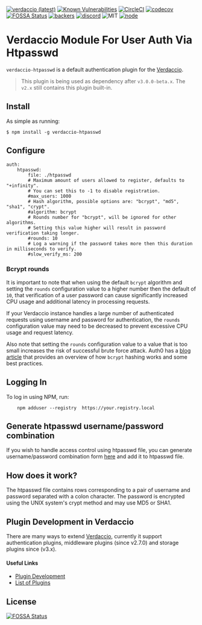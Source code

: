 [![verdaccio (latest)](https://img.shields.io/npm/v/verdaccio-htpasswd/latest.svg)](https://www.npmjs.com/package/verdaccio-htpasswd)
[![Known Vulnerabilities](https://snyk.io/test/github/verdaccio/verdaccio-htpasswd/badge.svg?targetFile=package.json)](https://snyk.io/test/github/verdaccio/verdaccio-htpasswd?targetFile=package.json)
[![CircleCI](https://circleci.com/gh/verdaccio/verdaccio-htpasswd.svg?style=svg)](https://circleci.com/gh/ayusharma/verdaccio-htpasswd) [![codecov](https://codecov.io/gh/ayusharma/verdaccio-htpasswd/branch/master/graph/badge.svg)](https://codecov.io/gh/ayusharma/verdaccio-htpasswd)
[![FOSSA Status](https://app.fossa.io/api/projects/git%2Bgithub.com%2Fverdaccio%2Fverdaccio-htpasswd.svg?type=shield)](https://app.fossa.io/projects/git%2Bgithub.com%2Fverdaccio%2Fverdaccio-htpasswd?ref=badge_shield)
[![backers](https://opencollective.com/verdaccio/tiers/backer/badge.svg?label=Backer&color=brightgreen)](https://opencollective.com/verdaccio)
[![discord](https://img.shields.io/discord/388674437219745793.svg)](http://chat.verdaccio.org/)
![MIT](https://img.shields.io/github/license/mashape/apistatus.svg)
[![node](https://img.shields.io/node/v/verdaccio-htpasswd/latest.svg)](https://www.npmjs.com/package/verdaccio-htpasswd)

# Verdaccio Module For User Auth Via Htpasswd

`verdaccio-htpasswd` is a default authentication plugin for the [Verdaccio](https://github.com/verdaccio/verdaccio).

> This plugin is being used as dependency after `v3.0.0-beta.x`. The `v2.x` still contains this plugin built-in.

## Install

As simple as running:

    $ npm install -g verdaccio-htpasswd

## Configure

    auth:
        htpasswd:
            file: ./htpasswd
            # Maximum amount of users allowed to register, defaults to "+infinity".
            # You can set this to -1 to disable registration.
            #max_users: 1000
            # Hash algorithm, possible options are: "bcrypt", "md5", "sha1", "crypt".
            #algorithm: bcrypt
            # Rounds number for "bcrypt", will be ignored for other algorithms.
            # Setting this value higher will result in password verification taking longer.
            #rounds: 10
            # Log a warning if the password takes more then this duration in milliseconds to verify.
            #slow_verify_ms: 200

### Bcrypt rounds

It is important to note that when using the default `bcrypt` algorithm and setting
the `rounds` configuration value to a higher number then the default of `10`, that
verification of a user password can cause significantly increased CPU usage and
additional latency in processing requests.

If your Verdaccio instance handles a large number of authenticated requests using
username and password for authentication, the `rounds` configuration value may need
to be decreased to prevent excessive CPU usage and request latency.

Also note that setting the `rounds` configuration value to a value that is too small
increases the risk of successful brute force attack. Auth0 has a
[blog article](https://auth0.com/blog/hashing-in-action-understanding-bcrypt)
that provides an overview of how `bcrypt` hashing works and some best practices.

## Logging In

To log in using NPM, run:

```
    npm adduser --registry  https://your.registry.local
```

## Generate htpasswd username/password combination

If you wish to handle access control using htpasswd file, you can generate
username/password combination form
[here](http://www.htaccesstools.com/htpasswd-generator/) and add it to htpasswd
file.

## How does it work?

The htpasswd file contains rows corresponding to a pair of username and password
separated with a colon character. The password is encrypted using the UNIX system's
crypt method and may use MD5 or SHA1.

## Plugin Development in Verdaccio

There are many ways to extend [Verdaccio](https://github.com/verdaccio/verdaccio),
currently it support authentication plugins, middleware plugins (since v2.7.0)
and storage plugins since (v3.x).

#### Useful Links

- [Plugin Development](http://www.verdaccio.org/docs/en/dev-plugins.html)
- [List of Plugins](http://www.verdaccio.org/docs/en/plugins.html)

## License

[![FOSSA Status](https://app.fossa.io/api/projects/git%2Bgithub.com%2Fverdaccio%2Fverdaccio-htpasswd.svg?type=large)](https://app.fossa.io/projects/git%2Bgithub.com%2Fverdaccio%2Fverdaccio-htpasswd?ref=badge_large)
